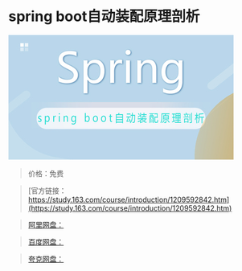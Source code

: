 # spring boot自动装配原理剖析

![img](../../../assets/study163/free/1412ff776771408597ff8f5179cf2120.jpg)

> 价格：免费

> [官方链接：https://study.163.com/course/introduction/1209592842.htm](https://study.163.com/course/introduction/1209592842.htm)

> [阿里网盘：]()

> [百度网盘：]()

> [夸克网盘：]()
